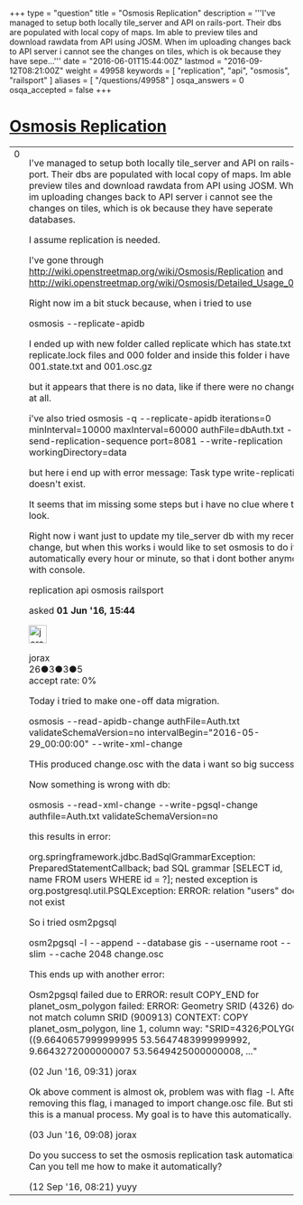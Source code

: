 +++
type = "question"
title = "Osmosis Replication"
description = '''I&#x27;ve managed to setup both locally tile_server and API on rails-port. Their dbs are populated with local copy of maps. Im able to preview tiles and download rawdata from API using JOSM. When im uploading changes back to API server i cannot see the changes on tiles, which is ok because they have sepe...'''
date = "2016-06-01T15:44:00Z"
lastmod = "2016-09-12T08:21:00Z"
weight = 49958
keywords = [ "replication", "api", "osmosis", "railsport" ]
aliases = [ "/questions/49958" ]
osqa_answers = 0
osqa_accepted = false
+++

<div class="headNormal">

# [Osmosis Replication](/questions/49958/osmosis-replication)

</div>

<div id="main-body">

<div id="askform">

<table id="question-table" style="width:100%;">
<colgroup>
<col style="width: 50%" />
<col style="width: 50%" />
</colgroup>
<tbody>
<tr>
<td style="width: 30px; vertical-align: top"><div class="vote-buttons">
<span id="post-49958-upvote" class="ajax-command post-vote up" rel="nofollow" title="I like this post (click again to cancel)"> </span>
<div id="post-49958-score" class="post-score" title="current number of votes">
0
</div>
<span id="post-49958-downvote" class="ajax-command post-vote down" rel="nofollow" title="I dont like this post (click again to cancel)"> </span> <span id="favorite-mark" class="ajax-command favorite-mark" rel="nofollow" title="mark/unmark this question as favorite (click again to cancel)"> </span>
<div id="favorite-count" class="favorite-count">
&#10;</div>
</div></td>
<td><div id="item-right">
<div class="question-body">
<p>I've managed to setup both locally tile_server and API on rails-port. Their dbs are populated with local copy of maps. Im able to preview tiles and download rawdata from API using JOSM. When im uploading changes back to API server i cannot see the changes on tiles, which is ok because they have seperate databases.</p>
<p>I assume replication is needed.</p>
<p>I've gone through <a href="http://wiki.openstreetmap.org/wiki/Osmosis/Replication">http://wiki.openstreetmap.org/wiki/Osmosis/Replication</a> and <a href="http://wiki.openstreetmap.org/wiki/Osmosis/Detailed_Usage_0.43">http://wiki.openstreetmap.org/wiki/Osmosis/Detailed_Usage_0.43</a></p>
<p>Right now im a bit stuck because, when i tried to use</p>
<p>osmosis --replicate-apidb</p>
<p>I ended up with new folder called replicate which has state.txt replicate.lock files and 000 folder and inside this folder i have 001.state.txt and 001.osc.gz</p>
<p>but it appears that there is no data, like if there were no changes at all.</p>
<p>i've also tried osmosis -q --replicate-apidb iterations=0 minInterval=10000 maxInterval=60000 authFile=dbAuth.txt --send-replication-sequence port=8081 --write-replication workingDirectory=data</p>
<p>but here i end up with error message: Task type write-replication doesn't exist.</p>
<p>It seems that im missing some steps but i have no clue where to look.</p>
<p>Right now i want just to update my tile_server db with my recent change, but when this works i would like to set osmosis to do it automatically every hour or minute, so that i dont bother anymore with console.</p>
</div>
<div id="question-tags" class="tags-container tags">
<span class="post-tag tag-link-replication" rel="tag" title="see questions tagged &#39;replication&#39;">replication</span> <span class="post-tag tag-link-api" rel="tag" title="see questions tagged &#39;api&#39;">api</span> <span class="post-tag tag-link-osmosis" rel="tag" title="see questions tagged &#39;osmosis&#39;">osmosis</span> <span class="post-tag tag-link-railsport" rel="tag" title="see questions tagged &#39;railsport&#39;">railsport</span>
</div>
<div id="question-controls" class="post-controls">
&#10;</div>
<div class="post-update-info-container">
<div class="post-update-info post-update-info-user">
<p>asked <strong>01 Jun '16, 15:44</strong></p>
<img src="https://secure.gravatar.com/avatar/016ab1463a1f9187246270165f1a0a25?s=32&amp;d=identicon&amp;r=g" class="gravatar" width="32" height="32" alt="jorax&#39;s gravatar image" />
<p><span>jorax</span><br />
<span class="score" title="26 reputation points">26</span><span title="3 badges"><span class="badge1">●</span><span class="badgecount">3</span></span><span title="3 badges"><span class="silver">●</span><span class="badgecount">3</span></span><span title="5 badges"><span class="bronze">●</span><span class="badgecount">5</span></span><br />
<span class="accept_rate" title="Rate of the user&#39;s accepted answers">accept rate:</span> <span title="jorax has no accepted answers">0%</span></p>
</div>
</div>
<div id="comments-container-49958" class="comments-container">
<span id="49971"></span>
<div id="comment-49971" class="comment">
<div id="post-49971-score" class="comment-score">
&#10;</div>
<div class="comment-text">
<p>Today i tried to make one-off data migration.</p>
<p>osmosis --read-apidb-change authFile=Auth.txt validateSchemaVersion=no intervalBegin="2016-05-29_00:00:00" --write-xml-change</p>
<p>THis produced change.osc with the data i want so big success</p>
<p>Now something is wrong with db:</p>
<p>osmosis --read-xml-change --write-pgsql-change authfile=Auth.txt validateSchemaVersion=no</p>
<p>this results in error:</p>
<p>org.springframework.jdbc.BadSqlGrammarException: PreparedStatementCallback; bad SQL grammar [SELECT id, name FROM users WHERE id = ?]; nested exception is org.postgresql.util.PSQLException: ERROR: relation "users" does not exist</p>
<p>So i tried osm2pgsql</p>
<p>osm2pgsql -l --append --database gis --username root --slim --cache 2048 change.osc</p>
<p>This ends up with another error:</p>
<p>Osm2pgsql failed due to ERROR: result COPY_END for planet_osm_polygon failed: ERROR: Geometry SRID (4326) does not match column SRID (900913) CONTEXT: COPY planet_osm_polygon, line 1, column way: "SRID=4326;POLYGON ((9.6640657999999995 53.5647483999999992, 9.6643272000000007 53.5649425000000008, ..."</p>
</div>
<div id="comment-49971-info" class="comment-info">
<span class="comment-age">(02 Jun '16, 09:31)</span> <span class="comment-user userinfo">jorax</span>
</div>
</div>
<span id="49982"></span>
<div id="comment-49982" class="comment">
<div id="post-49982-score" class="comment-score">
&#10;</div>
<div class="comment-text">
<p>Ok above comment is almost ok, problem was with flag -l. After removing this flag, i managed to import change.osc file. But still this is a manual process. My goal is to have this automatically.</p>
</div>
<div id="comment-49982-info" class="comment-info">
<span class="comment-age">(03 Jun '16, 09:08)</span> <span class="comment-user userinfo">jorax</span>
</div>
</div>
<span id="51996"></span>
<div id="comment-51996" class="comment">
<div id="post-51996-score" class="comment-score">
&#10;</div>
<div class="comment-text">
<p>Do you success to set the osmosis replication task automatically? Can you tell me how to make it automatically?</p>
</div>
<div id="comment-51996-info" class="comment-info">
<span class="comment-age">(12 Sep '16, 08:21)</span> <span class="comment-user userinfo">yuyy</span>
</div>
</div>
</div>
<div id="comment-tools-49958" class="comment-tools">
&#10;</div>
<div class="clear">
&#10;</div>
<div id="comment-49958-form-container" class="comment-form-container">
&#10;</div>
<div class="clear">
&#10;</div>
</div></td>
</tr>
</tbody>
</table>

</div>

</div>

